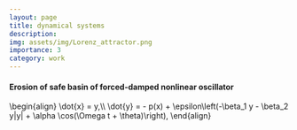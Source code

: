 ```yaml
---
layout: page
title: dynamical systems
description: 
img: assets/img/Lorenz_attractor.png
importance: 3
category: work
---
```




<h4 style="text-align: left;"  style="font-size: 1.25rem;"><strong>Erosion of safe basin of forced-damped nonlinear oscillator</strong></h4>
\begin{align}
 \dot{x} = y,\\
\dot{y}  = - p(x)  + \epsilon\left(-\beta_1 y - \beta_2 y|y| +  \alpha \cos(\Omega t + \theta)\right), 
\end{align}




